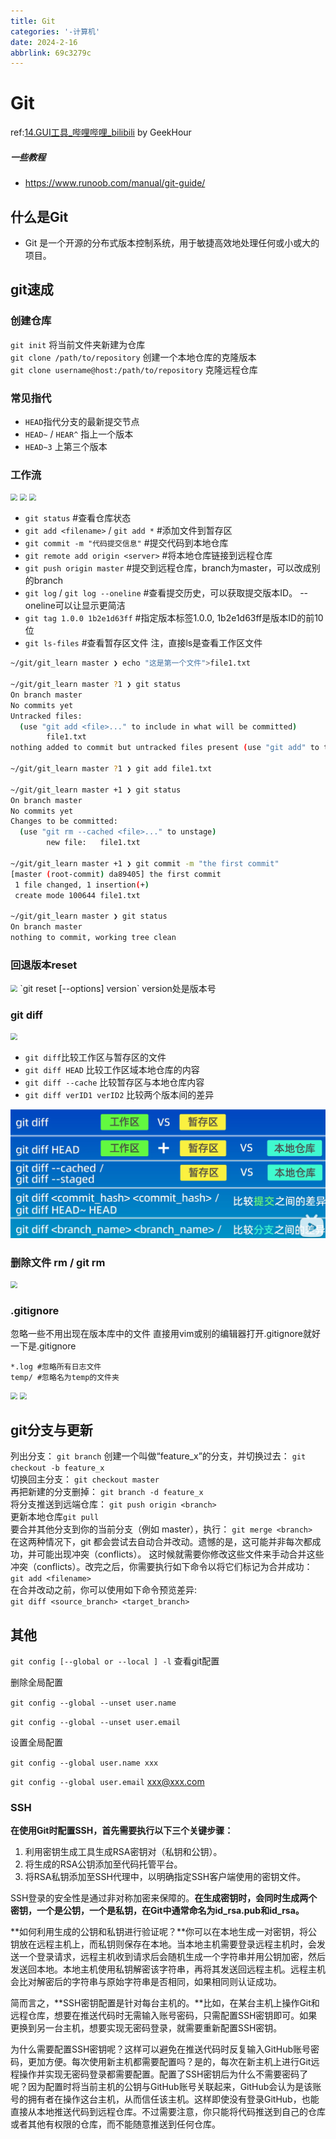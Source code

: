```yaml
---
title: Git
categories: '-计算机'
date: 2024-2-16
abbrlink: 69c3279c
---
```


# Git

ref:[14.GUI工具_哔哩哔哩_bilibili](https://www.bilibili.com/video/BV1HM411377j) by GeekHour

##### 一些教程

* <https://www.runoob.com/manual/git-guide/>

## 什么是Git

* Git 是一个开源的分布式版本控制系统，用于敏捷高效地处理任何或小或大的项目。

## git速成

### 创建仓库

`git init` 将当前文件夹新建为仓库\
`git clone /path/to/repository` 创建一个本地仓库的克隆版本\
`git clone username@host:/path/to/repository` 克隆远程仓库

### 常见指代

* `HEAD`指代分支的最新提交节点
* `HEAD~` / `HEAR^` 指上一个版本
* `HEAD~3` 上第三个版本

### 工作流

<img src="/img/git_learn/workflow.jpg" style="zoom:70%;" />

<img src="/img/git_learn/workflow1.jpg" style="zoom:70%;" />

<img src="/img/git_learn/workflow2.jpg" style="zoom:70%;" />

* `git status` #查看仓库状态
* `git add <filename>` / `git add *` #添加文件到暂存区
* `git commit -m "代码提交信息"` #提交代码到本地仓库
* `git remote add origin <server>` #将本地仓库链接到远程仓库
* `git push origin master` #提交到远程仓库，branch为master，可以改成别的branch
* `git log` / `git log --oneline` #查看提交历史，可以获取提交版本ID。 --oneline可以让显示更简洁
* `git tag 1.0.0 1b2e1d63ff` #指定版本标签1.0.0, 1b2e1d63ff是版本ID的前10位
* `git ls-files` #查看暂存区文件 注，直接ls是查看工作区文件

```bash
~/git/git_learn master ❯ echo "这是第一个文件">file1.txt

~/git/git_learn master ?1 ❯ git status                                          
On branch master
No commits yet
Untracked files:
  (use "git add <file>..." to include in what will be committed)
        file1.txt
nothing added to commit but untracked files present (use "git add" to track)

~/git/git_learn master ?1 ❯ git add file1.txt

~/git/git_learn master +1 ❯ git status                                            
On branch master
No commits yet
Changes to be committed:
  (use "git rm --cached <file>..." to unstage)
        new file:   file1.txt

~/git/git_learn master +1 ❯ git commit -m "the first commit"                                           
[master (root-commit) da89405] the first commit
 1 file changed, 1 insertion(+)
 create mode 100644 file1.txt

~/git/git_learn master ❯ git status                                            
On branch master
nothing to commit, working tree clean 
```

### 回退版本reset

<img src="/img/git_learn/reset.jpg" style="zoom:70%;" />
`git reset [--options] version` version处是版本号

### git diff

<img src="/img/git_learn/diff0.jpg" style="zoom:70%;" />

* `git diff`比较工作区与暂存区的文件
* `git diff HEAD` 比较工作区域本地仓库的内容
* `git diff --cache` 比较暂存区与本地仓库内容
* `git diff verID1 verID2` 比较两个版本间的差异

<img src="/img/git_learn/diff.jpg" style="zoom:70%;" />

### 删除文件 rm / git rm

<img src="/img/git_learn/rm.jpg" style="zoom:70%;" />

### .gitignore

忽略一些不用出现在版本库中的文件
直接用vim或别的编辑器打开.gitignore就好
一下是.gitignore

```
*.log #忽略所有日志文件
temp/ #忽略名为temp的文件夹
```

<img src="/img/git_learn/ignore.jpg" style="zoom:70%;" />
<img src="/img/git_learn/ignore1.jpg" style="zoom:70%;" />

## git分支与更新
列出分支：
`git branch`
创建一个叫做“feature_x”的分支，并切换过去：
`git checkout -b feature_x`  
切换回主分支：
`git checkout master`  
再把新建的分支删掉：
`git branch -d feature_x`  
将分支推送到远端仓库：
`git push origin <branch>`  
更新本地仓库`git pull`  
要合并其他分支到你的当前分支（例如 master），执行：
`git merge <branch>`  
在这两种情况下，git 都会尝试去自动合并改动。遗憾的是，这可能并非每次都成功，并可能出现冲突（conflicts）。 这时候就需要你修改这些文件来手动合并这些冲突（conflicts）。改完之后，你需要执行如下命令以将它们标记为合并成功：
`git add <filename>`  
在合并改动之前，你可以使用如下命令预览差异:  
`git diff <source_branch> <target_branch>`  

## 其他

```git config [--global or --local ] -l``` 查看git配置 

删除全局配置

```git config --global --unset user.name ```

```git config --global --unset user.email```

设置全局配置

```git config --global user.name xxx ```

```git config --global user.email``` xxx@xxx.com

### SSH

**在使用Git时配置SSH，首先需要执行以下三个关键步骤：**

1. 利用密钥生成工具生成RSA密钥对（私钥和公钥）。
2. 将生成的RSA公钥添加至代码托管平台。
3. 将RSA私钥添加至SSH代理中，以明确指定SSH客户端使用的密钥文件。

SSH登录的安全性是通过非对称加密来保障的。**在生成密钥时，会同时生成两个密钥，一个是公钥，一个是私钥，在Git中通常命名为id_rsa.pub和id_rsa。**

**如何利用生成的公钥和私钥进行验证呢？**你可以在本地生成一对密钥，将公钥放在远程主机上，而私钥则保存在本地。当本地主机需要登录远程主机时，会发送一个登录请求，远程主机收到请求后会随机生成一个字符串并用公钥加密，然后发送回本地。本地主机使用私钥解密该字符串，再将其发送回远程主机。远程主机会比对解密后的字符串与原始字符串是否相同，如果相同则认证成功。

简而言之，**SSH密钥配置是针对每台主机的。**比如，在某台主机上操作Git和远程仓库，想要在推送代码时无需输入账号密码，只需配置SSH密钥即可。如果更换到另一台主机，想要实现无密码登录，就需要重新配置SSH密钥。

为什么需要配置SSH密钥呢？这样可以避免在推送代码时反复输入GitHub账号密码，更加方便。每次使用新主机都需要配置吗？是的，每次在新主机上进行Git远程操作并实现无密码登录都需要配置。配置了SSH密钥后为什么不需要密码了呢？因为配置时将当前主机的公钥与GitHub账号关联起来，GitHub会认为是该账号的拥有者在操作这台主机，从而信任该主机。这样即使没有登录GitHub，也能直接从本地推送代码到远程仓库。不过需要注意，你只能将代码推送到自己的仓库或者其他有权限的仓库，而不能随意推送到任何仓库。

